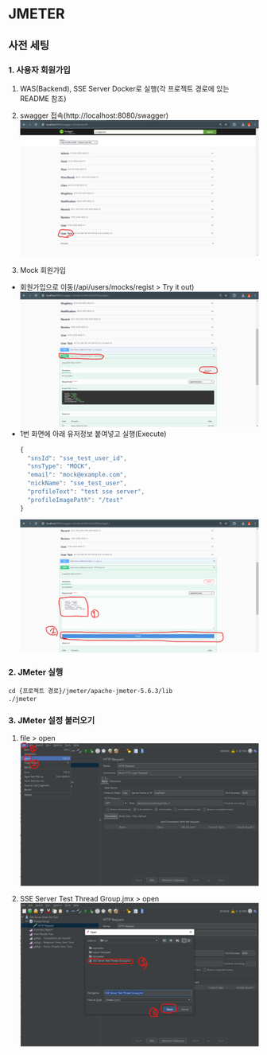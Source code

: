 # JMETER

## 사전 세팅

### 1. 사용자 회원가입

1. WAS(Backend), SSE Server Docker로 실행(각 프로젝트 경로에 있는 README 참조)
2. swagger 접속(http://localhost:8080/swagger)
  ![swagger_1](./img/swagger_1.png)

3. Mock 회원가입
  - 회원가입으로 이동(/api/users/mocks/regist > Try it out)
    ![swagger_2](./img/swagger_2.png)
  - 1번 화면에 아래 유저정보 붙여넣고 실행(Execute)
    ```javascript
    {
      "snsId": "sse_test_user_id",
      "snsType": "MOCK",
      "email": "mock@example.com",
      "nickName": "sse_test_user",
      "profileText": "test sse server",
      "profileImagePath": "/test"
    }
    ```
    ![swagger_3](./img/swagger_3.png)

### 2. JMeter 실행
```shell
cd {프로젝트 경로}/jmeter/apache-jmeter-5.6.3/lib
./jmeter
```

### 3. JMeter 설정 불러오기

1. file > open
![jmeter_1](./img/jmeter_1.png)

2. SSE Server Test Thread Group.jmx > open
![jmeter_2](./img/jmeter_2.png)
